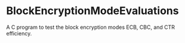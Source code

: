 # BlockEncryptionModeEvaluations
A C program to test the block encryption modes ECB, CBC, and CTR efficiency. 

